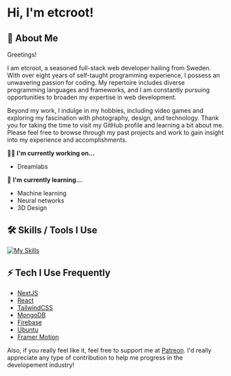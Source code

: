 # Hi, I'm etcroot! 

## 🚀 About Me
Greetings!

I am etcroot, a seasoned full-stack web developer hailing from Sweden. With over eight years of self-taught programming experience, I possess an unwavering passion for coding. My repertoire includes diverse programming languages and frameworks, and I am constantly pursuing opportunities to broaden my expertise in web development.

Beyond my work, I indulge in my hobbies, including video games and exploring my fascination with photography, design, and technology. Thank you for taking the time to visit my GitHub profile and learning a bit about me. Please feel free to browse through my past projects and work to gain insight into my experience and accomplishments.

👩‍💻 **I'm currently working on...**
- Dreamlabs

🧠 **I'm currently learning...**
- Machine learning
- Neural networks
- 3D Design

## 🛠 Skills / Tools I Use
[![My Skills](https://skillicons.dev/icons?i=ae,blender,bootstrap,cs,cpp,cloudflare,css,discord,bots,electron,express,firebase,github,html,ai,java,js,linux,md,mongodb,mysql,nextjs,nodejs,ps,pr,prisma,react,sqlite,supabase,svelte,tailwind,unity,unreal,vercel,vscode,visualstudio,webpack,wordpress&theme=dark)](https://skillicons.dev)

## ⚡ Tech I Use Frequently
- [NextJS](https://nextjs.org/)
- [React](https://reactjs.org/)
- [TailwindCSS](https://tailwindcss.com/)
- [MongoDB](https://www.mongodb.com/)
- [Firebase](https://firebase.google.com/)
- [Ubuntu](https://ubuntu.com/)
- [Framer Motion](https://www.framer.com/motion/)

Also, if you really feel like it, feel free to support me at [Patreon](https://www.patreon.com/vectrlabs). 
I'd really appreciate any type of contribution to help me progress in the developement industry!
